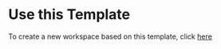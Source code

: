 # Use this Template
To create a new workspace based on this template, click [here](https://idx.google.com/new?template=https://github.com/sg-nucleus6/idx-templates/tree/main/python)
